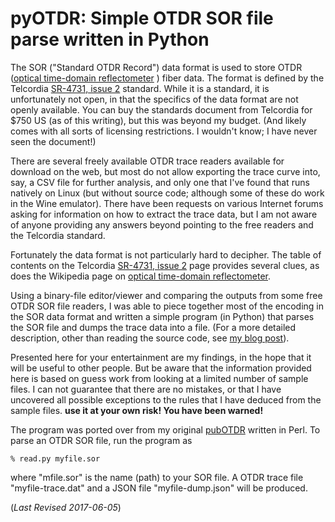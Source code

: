 # pyOTDR: Simple OTDR SOR file parse written in Python

The SOR ("Standard OTDR Record") data format is used to store OTDR 
([optical time-domain
reflectometer](http://https://en.wikipedia.org/wiki/Optical_time-domain_reflectometer)
) fiber data.  The format is defined by the Telcordia [SR-4731, issue
2](http://telecom-info.telcordia.com/site-cgi/ido/docs.cgi?ID=SEARCH&DOCUMENT=SR-4731&)
standard.  While it is a standard, it is unfortunately not open, in
that the specifics of the data format are not openly available.  You
can buy the standards document from Telcordia for $750 US (as of this
writing), but this was beyond my budget. (And likely comes with
all sorts of licensing restrictions. I wouldn't know; I have never
seen the document!)


There are several freely available OTDR trace readers available for
download on the web, but most do not allow exporting the trace curve
into, say, a CSV file for further analysis, and only one that I've
found that runs natively on Linux (but without source code; although
some of these do work in the Wine emulator).  There have been requests
on various Internet forums asking for information on how to extract
the trace data, but I am not aware of anyone providing any answers
beyond pointing to the free readers and the Telcordia standard.


Fortunately the data format is not particularly hard to decipher.  The
table of contents on the Telcordia [SR-4731, issue
2](http://telecom-info.telcordia.com/site-cgi/ido/docs.cgi?ID=SEARCH&DOCUMENT=SR-4731&)
page provides several clues, as does the Wikipedia page on [optical
time-domain
reflectometer](http://https://en.wikipedia.org/wiki/Optical_time-domain_reflectometer).


Using a binary-file editor/viewer and comparing the outputs from
some free OTDR SOR file readers, I was able to piece together most of
the encoding in the SOR data format and written a simple program (in
Python) that parses the SOR file and dumps the trace data into a file.
(For a more detailed description, other than reading the source code,
see [my blog
post](http://morethanfootnotes.blogspot.com/2015/07/the-otdr-optical-time-domain.html?view=sidebar)).


Presented here for your entertainment are my findings, in the hope
that it will be useful to other people.  But be aware that the
information provided here is based on guess work from looking at a
limited number of sample files.  I can not guarantee that there are no
mistakes, or that I have uncovered all possible exceptions to the
rules that I have deduced from the sample files.  **use it at your own
risk! You have been warned!** 

The program was ported over from my original [pubOTDR](https://github.com/sid5432/pubOTDR)
written in Perl.  To parse an OTDR SOR file, run the program as

<code>% read.py myfile.sor</code>

where "mfile.sor" is the name (path) to your SOR file.  A OTDR trace file "myfile-trace.dat" and a JSON file "myfile-dump.json" will be produced.

(*Last Revised 2017-06-05*)
